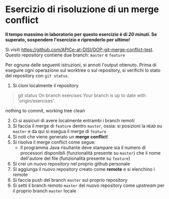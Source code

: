 # Esercizio di risoluzione di un merge conflict

**Il tempo massimo in laboratorio per questo esercizio è di _20 minuti_.
Se superato, sospendere l'esercizio e riprenderlo per ultimo!**

Si visiti https://github.com/APICe-at-DISI/OOP-git-merge-conflict-test.
Questo repository contiene due branch: `master` e `feature`

Per ognuna delle seguenti istruzioni, si annoti l'output ottenuto.
Prima di eseguire ogni operazione sul worktree o sul repository,
si verifichi lo stato del repository con `git status`.

1. Si cloni localmente il repository

> git status
> On branch exercises
Your branch is up to date with 'origin/exercises'.

nothing to commit, working tree clean


2. Ci si assicuri di avere localmente entrambi i branch remoti
3. Si faccia il merge di `feature` dentro `master`, ossia: si posizioni la `HEAD` su `master`
   e da qui si esegua il merge di `feature`
4. Si noti che viene generato un **merge conflict**!
5. Si risolva il merge conflict come segue:
   - Il programma Java risultante deve stampare sia il numero di processori disponibili
     (funzionalità presente su `master`)
     che il nome dell'autore del file
     (funzionalità presente su `feature`)
6. Si crei un nuovo repository nel proprio github personale
7. Si aggiunga il nuovo repository creato come **remote** e si elenchino i remote
8. Si faccia push del branch `master` sul proprio repository
9. Si setti il branch remoto `master` del nuovo repository come *upstream* per il proprio branch `master` locale
